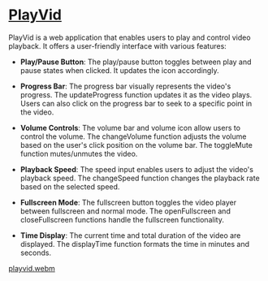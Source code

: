 # [PlayVid](https://playvid.vercel.app/)

PlayVid is a web application that enables users to play and control video playback. It offers a user-friendly interface with various features:

- **Play/Pause Button**: The play/pause button toggles between play and pause states when clicked. It updates the icon accordingly.

- **Progress Bar**: The progress bar visually represents the video's progress. The updateProgress function updates it as the video plays. Users can also click on the progress bar to seek to a specific point in the video.

- **Volume Controls**: The volume bar and volume icon allow users to control the volume. The changeVolume function adjusts the volume based on the user's click position on the volume bar. The toggleMute function mutes/unmutes the video.

- **Playback Speed**: The speed input enables users to adjust the video's playback speed. The changeSpeed function changes the playback rate based on the selected speed.

- **Fullscreen Mode**: The fullscreen button toggles the video player between fullscreen and normal mode. The openFullscreen and closeFullscreen functions handle the fullscreen functionality.

- **Time Display**: The current time and total duration of the video are displayed. The displayTime function formats the time in minutes and seconds.

[playvid.webm](https://github.com/VitaliPri/PlayVid/assets/101225909/4b8c4e7c-02c5-4912-91b2-38dbf45b2209)
